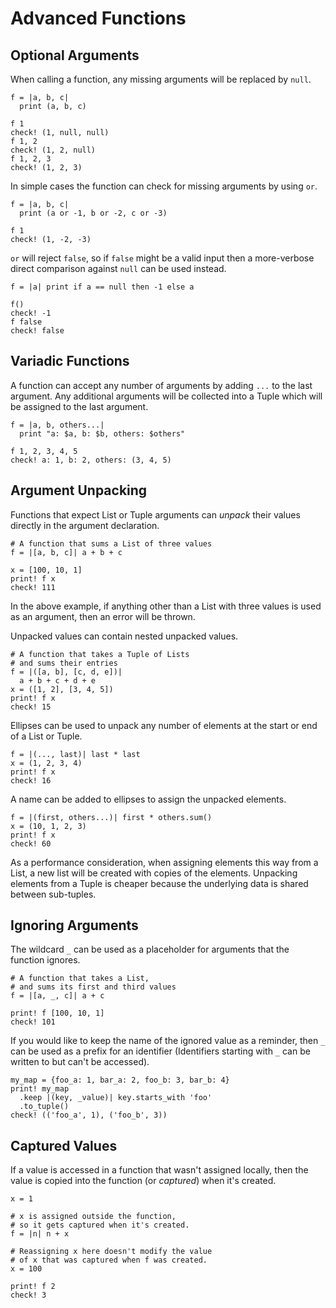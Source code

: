 # Advanced Functions

## Optional Arguments

When calling a function, any missing arguments will be replaced by `null`.

```koto
f = |a, b, c|
  print (a, b, c)

f 1
check! (1, null, null)
f 1, 2
check! (1, 2, null)
f 1, 2, 3
check! (1, 2, 3)
```

In simple cases the function can check for missing arguments by using `or`.

```koto
f = |a, b, c|
  print (a or -1, b or -2, c or -3)

f 1
check! (1, -2, -3)
```

`or` will reject `false`, so if `false` might be a valid input then a
more-verbose direct comparison against `null` can be used instead.

```koto
f = |a| print if a == null then -1 else a

f()
check! -1
f false
check! false
```

## Variadic Functions

A function can accept any number of arguments by adding `...` to the last argument. 
Any additional arguments will be collected into a Tuple which will be assigned to the last argument.

```koto
f = |a, b, others...|
  print "a: $a, b: $b, others: $others"

f 1, 2, 3, 4, 5
check! a: 1, b: 2, others: (3, 4, 5)
```

## Argument Unpacking

Functions that expect List or Tuple arguments can _unpack_ their values directly in the argument declaration.

```koto
# A function that sums a List of three values
f = |[a, b, c]| a + b + c

x = [100, 10, 1]
print! f x
check! 111
```

In the above example, if anything other than a List with three values is used as
an argument, then an error will be thrown. 

Unpacked values can contain nested unpacked values.

```koto
# A function that takes a Tuple of Lists
# and sums their entries
f = |([a, b], [c, d, e])| 
  a + b + c + d + e
x = ([1, 2], [3, 4, 5])
print! f x
check! 15
```

Ellipses can be used to unpack any number of elements at the start or end of a List or Tuple. 

```koto
f = |(..., last)| last * last
x = (1, 2, 3, 4)
print! f x
check! 16
```

A name can be added to ellipses to assign the unpacked elements. 

```koto
f = |(first, others...)| first * others.sum()
x = (10, 1, 2, 3)
print! f x
check! 60
```

As a performance consideration, when assigning elements this way from a List, a new list will be created with copies of the elements. Unpacking elements from a Tuple is cheaper because the underlying data is shared between sub-tuples.

## Ignoring Arguments

The wildcard `_` can be used as a placeholder for arguments that the function ignores. 

```koto
# A function that takes a List,
# and sums its first and third values 
f = |[a, _, c]| a + c

print! f [100, 10, 1]
check! 101
```

If you would like to keep the name of the ignored value as a reminder, 
then `_` can be used as a prefix for an identifier (Identifiers starting with 
`_` can be written to but can't be accessed).

```koto
my_map = {foo_a: 1, bar_a: 2, foo_b: 3, bar_b: 4}
print! my_map
  .keep |(key, _value)| key.starts_with 'foo'
  .to_tuple()
check! (('foo_a', 1), ('foo_b', 3))
```

## Captured Values

If a value is accessed in a function that wasn't assigned locally, 
then the value is copied into the function (or _captured_) when it's created. 

```koto
x = 1

# x is assigned outside the function,
# so it gets captured when it's created.
f = |n| n + x 

# Reassigning x here doesn't modify the value 
# of x that was captured when f was created.
x = 100

print! f 2
check! 3
```
